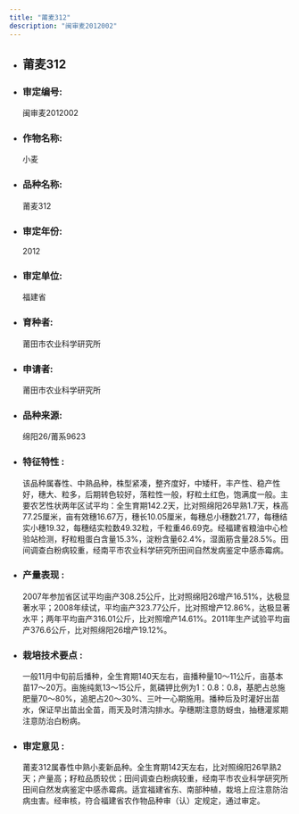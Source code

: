 ```yaml
---
title: "莆麦312"
description: "闽审麦2012002"
---
```

* ## 莆麦312
* ###  审定编号:  
   闽审麦2012002

*  ### 作物名称:  
   小麦

*   ###  品种名称: 
    莆麦312

*   ### 审定年份: 
    2012

*   ### 审定单位:  
    福建省

*   ### 育种者:  
    莆田市农业科学研究所

*   ### 申请者:  
    莆田市农业科学研究所

*   ### 品种来源:  
    绵阳26/莆系9623

*   ### 特征特性 : 
    该品种属春性、中熟品种，株型紧凑，整齐度好，中矮秆，丰产性、稳产性好，穗大、粒多，后期转色较好，落粒性一般，籽粒土红色，饱满度一般。主要农艺性状两年区试平均：全生育期142.2天，比对照绵阳26早熟1.7天，株高77.25厘米，亩有效穗16.67万，穗长10.05厘米，每穗总小穗数21.77，每穗结实小穗19.32，每穗结实粒数49.32粒，千粒重46.69克。经福建省粮油中心检验站检测，籽粒粗蛋白含量15.3%，淀粉含量62.4%，湿面筋含量28.5%。田间调查白粉病较重，经南平市农业科学研究所田间自然发病鉴定中感赤霉病。

*   ### 产量表现 : 
    2007年参加省区试平均亩产308.25公斤，比对照绵阳26增产16.51%，达极显著水平；2008年续试，平均亩产323.77公斤，比对照增产12.86%，达极显著水平；两年平均亩产316.01公斤，比对照增产14.61%。2011年生产试验平均亩产376.6公斤，比对照绵阳26增产19.12%。

*   ### 栽培技术要点 : 
    一般11月中旬前后播种，全生育期140天左右，亩播种量10～11公斤，亩基本苗17～20万。亩施纯氮13～15公斤，氮磷钾比例为1：0.8：0.8，基肥占总施肥量70～80%，追肥占20～30%、三叶一心期施用。播种后及时灌好出苗水，保证早出苗出全苗，雨天及时清沟排水。孕穗期注意防蚜虫，抽穗灌浆期注意防治白粉病。

*   ### 审定意见 : 
    莆麦312属春性中熟小麦新品种。全生育期142天左右，比对照绵阳26早熟2天；产量高；籽粒品质较优；田间调查白粉病较重，经南平市农业科学研究所田间自然发病鉴定中感赤霉病。适宜福建省东、南部种植，栽培上应注意防治病虫害。经审核，符合福建省农作物品种审（认）定规定，通过审定。
